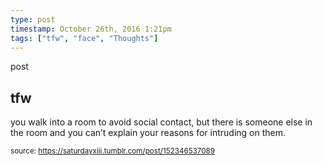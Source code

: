 ```yaml
---
type: post
timestamp: October 26th, 2016 1:21pm
tags: ["tfw", "face", "Thoughts"]
---
```

post
## tfw ##

you walk into a room to avoid social contact, but there is someone else in the room and you can’t explain your reasons for intruding on them.

      
      
      
      
      
      
  
<small>source: https://saturdayxiii.tumblr.com/post/152346537089</small>